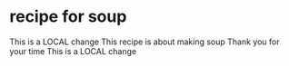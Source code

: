 # recipe for soup
This is a LOCAL change
This recipe is about making soup
Thank you for your time
This is a LOCAL change